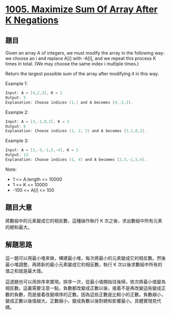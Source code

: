 # [1005. Maximize Sum Of Array After K Negations](https://leetcode.com/problems/maximize-sum-of-array-after-k-negations/)

## 題目

Given an array A of integers, we must modify the array in the following way: we choose an i and replace A[i] with -A[i], and we repeat this process K times in total.  (We may choose the same index i multiple times.)

Return the largest possible sum of the array after modifying it in this way.


Example 1:

```c
Input: A = [4,2,3], K = 1
Output: 5
Explanation: Choose indices (1,) and A becomes [4,-2,3].
```

Example 2:

```c
Input: A = [3,-1,0,2], K = 3
Output: 6
Explanation: Choose indices (1, 2, 2) and A becomes [3,1,0,2].
```

Example 3:

```c
Input: A = [2,-3,-1,5,-4], K = 2
Output: 13
Explanation: Choose indices (1, 4) and A becomes [2,3,-1,5,4].
```

Note:

- 1 <= A.length <= 10000
- 1 <= K <= 10000
- -100 <= A[i] <= 100

## 題目大意

將數組中的元素變成它的相反數，這種操作執行 K 次之後，求出數組中所有元素的總和最大。

## 解題思路

這一題可以用最小堆來做，構建最小堆，每次將最小的元素變成它的相反數。然後最小堆調整，再將新的最小元素變成它的相反數。執行 K 次以後求數組中所有的值之和就是最大值。

這道題也可以用排序來實現。排序一次，從最小值開始往後掃，依次將最小值變為相反數。這裏需要注意一點，負數都改變成正數以後，接着不是再改變這些變成正數的負數，而是接着改變順序的正數。因為這些正數是比較小的正數。負數越小，變成正數以後值越大。正數越小，變成負數以後對總和影響最小。具體實現見代碼。
